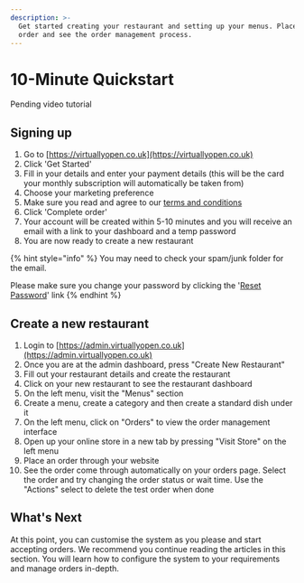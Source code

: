 ```yaml
---
description: >-
  Get started creating your restaurant and setting up your menus. Place a test
  order and see the order management process.
---
```


# 10-Minute Quickstart

Pending video tutorial

## Signing up

1. Go to [https://virtuallyopen.co.uk](https://virtuallyopen.co.uk)
2. Click 'Get Started'
3. Fill in your details and enter your payment details \(this will be the card your monthly subscription will automatically be taken from\)
4. Choose your marketing preference
5. Make sure you read and agree to our [terms and conditions](https://smartcookieoms.co.uk/terms-and-conditions)
6. Click 'Complete order'
7. Your account will be created within 5-10 minutes and you will receive an email with a link to your dashboard and a temp password
8. You are now ready to create a new restaurant

{% hint style="info" %}
You may need to check your spam/junk folder for the email. 

Please make sure you change your password by clicking the '[Reset Password](https://admin.smartcookieoms.co.uk/reset-password)' link
{% endhint %}





## Create a new restaurant

1. Login to [https://admin.virtuallyopen.co.uk](https://admin.virtuallyopen.co.uk)
2. Once you are at the admin dashboard, press "Create New Restaurant"
3. Fill out your restaurant details and create the restaurant
4. Click on your new restaurant to see the restaurant dashboard
5. On the left menu, visit the "Menus" section
6. Create a menu, create a category and then create a standard dish under it
7. On the left menu, click on "Orders" to view the order management interface
8. Open up your online store in a new tab by pressing "Visit Store" on the left menu
9. Place an order through your website
10. See the order come through automatically on your orders page. Select the order and try changing the order status or wait time. Use the "Actions" select to delete the test order when done

## What's Next

At this point, you can customise the system as you please and start accepting orders. We recommend you continue reading the articles in this section. You will learn how to configure the system to your requirements and manage orders in-depth.


